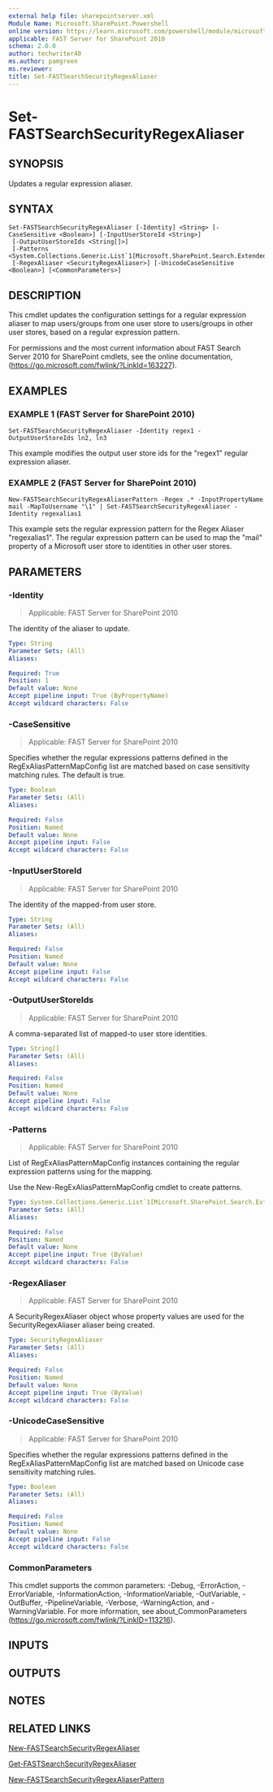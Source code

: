 ```yaml
---
external help file: sharepointserver.xml
Module Name: Microsoft.SharePoint.Powershell
online version: https://learn.microsoft.com/powershell/module/microsoft.sharepoint.powershell/set-fastsearchsecurityregexaliaser
applicable: FAST Server for SharePoint 2010
schema: 2.0.0
author: techwriter40
ms.author: pamgreen
ms.reviewer:
title: Set-FASTSearchSecurityRegexAliaser
---
```


# Set-FASTSearchSecurityRegexAliaser

## SYNOPSIS
Updates a regular expression aliaser.

## SYNTAX

```
Set-FASTSearchSecurityRegexAliaser [-Identity] <String> [-CaseSensitive <Boolean>] [-InputUserStoreId <String>]
 [-OutputUserStoreIds <String[]>]
 [-Patterns <System.Collections.Generic.List`1[Microsoft.SharePoint.Search.Extended.Security.Config.RegExAliasPatternMapConfig]>]
 [-RegexAliaser <SecurityRegexAliaser>] [-UnicodeCaseSensitive <Boolean>] [<CommonParameters>]
```

## DESCRIPTION
This cmdlet updates the configuration settings for a regular expression aliaser to map users/groups from one user store to users/groups in other user stores, based on a regular expression pattern.

For permissions and the most current information about FAST Search Server 2010 for SharePoint cmdlets, see the online documentation, (https://go.microsoft.com/fwlink/?LinkId=163227).

## EXAMPLES

### EXAMPLE 1 (FAST Server for SharePoint 2010)
```
Set-FASTSearchSecurityRegexAliaser -Identity regex1 -OutputUserStoreIds ln2, ln3
```

This example modifies the output user store ids for the "regex1" regular expression aliaser.

### EXAMPLE 2 (FAST Server for SharePoint 2010)
```
New-FASTSearchSecurityRegexAliaserPattern -Regex .* -InputPropertyName mail -MapToUsername "\1" | Set-FASTSearchSecurityRegexAliaser -Identity regexalias1
```

This example sets the regular expression pattern for the Regex Aliaser "regexalias1".
The regular expression pattern can be used to map the "mail" property of a Microsoft user store to identities in other user stores.

## PARAMETERS

### -Identity

> Applicable: FAST Server for SharePoint 2010

The identity of the aliaser to update.

```yaml
Type: String
Parameter Sets: (All)
Aliases:

Required: True
Position: 1
Default value: None
Accept pipeline input: True (ByPropertyName)
Accept wildcard characters: False
```

### -CaseSensitive

> Applicable: FAST Server for SharePoint 2010

Specifies whether the regular expressions patterns defined in the RegExAliasPatternMapConfig list are matched based on case sensitivity matching rules.
The default is true.

```yaml
Type: Boolean
Parameter Sets: (All)
Aliases:

Required: False
Position: Named
Default value: None
Accept pipeline input: False
Accept wildcard characters: False
```

### -InputUserStoreId

> Applicable: FAST Server for SharePoint 2010

The identity of the mapped-from user store.

```yaml
Type: String
Parameter Sets: (All)
Aliases:

Required: False
Position: Named
Default value: None
Accept pipeline input: False
Accept wildcard characters: False
```

### -OutputUserStoreIds

> Applicable: FAST Server for SharePoint 2010

A comma-separated list of mapped-to user store identities.

```yaml
Type: String[]
Parameter Sets: (All)
Aliases:

Required: False
Position: Named
Default value: None
Accept pipeline input: False
Accept wildcard characters: False
```

### -Patterns

> Applicable: FAST Server for SharePoint 2010

List of RegExAliasPatternMapConfig instances containing the regular expression patterns using for the mapping.

Use the New-RegExAliasPatternMapConfig cmdlet to create patterns.

```yaml
Type: System.Collections.Generic.List`1[Microsoft.SharePoint.Search.Extended.Security.Config.RegExAliasPatternMapConfig]
Parameter Sets: (All)
Aliases:

Required: False
Position: Named
Default value: None
Accept pipeline input: True (ByValue)
Accept wildcard characters: False
```

### -RegexAliaser

> Applicable: FAST Server for SharePoint 2010

A SecurityRegexAliaser object whose property values are used for the SecurityRegexAliaser aliaser being created.

```yaml
Type: SecurityRegexAliaser
Parameter Sets: (All)
Aliases:

Required: False
Position: Named
Default value: None
Accept pipeline input: True (ByValue)
Accept wildcard characters: False
```

### -UnicodeCaseSensitive

> Applicable: FAST Server for SharePoint 2010

Specifies whether the regular expressions patterns defined in the RegExAliasPatternMapConfig list are matched based on Unicode case sensitivity matching rules.

```yaml
Type: Boolean
Parameter Sets: (All)
Aliases:

Required: False
Position: Named
Default value: None
Accept pipeline input: False
Accept wildcard characters: False
```

### CommonParameters
This cmdlet supports the common parameters: -Debug, -ErrorAction, -ErrorVariable, -InformationAction, -InformationVariable, -OutVariable, -OutBuffer, -PipelineVariable, -Verbose, -WarningAction, and -WarningVariable. For more information, see about_CommonParameters (https://go.microsoft.com/fwlink/?LinkID=113216).

## INPUTS

## OUTPUTS

## NOTES

## RELATED LINKS

[New-FASTSearchSecurityRegexAliaser](New-FASTSearchSecurityRegexAliaser.md)

[Get-FASTSearchSecurityRegexAliaser](Get-FASTSearchSecurityRegexAliaser.md)

[New-FASTSearchSecurityRegexAliaserPattern](New-FASTSearchSecurityRegexAliaserPattern.md)
